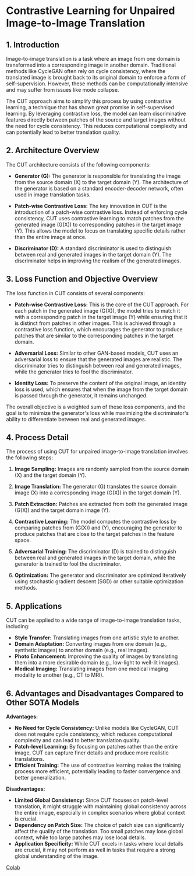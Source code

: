 # Contrastive Learning for Unpaired Image-to-Image Translation

## 1. Introduction

Image-to-image translation is a task where an image from one domain is transformed into a corresponding image in another domain. Traditional methods like CycleGAN often rely on cycle consistency, where the translated image is brought back to its original domain to enforce a form of self-supervision. However, these methods can be computationally intensive and may suffer from issues like mode collapse.

The CUT approach aims to simplify this process by using contrastive learning, a technique that has shown great promise in self-supervised learning. By leveraging contrastive loss, the model can learn discriminative features directly between patches of the source and target images without the need for cycle consistency. This reduces computational complexity and can potentially lead to better translation quality.

## 2. Architecture Overview

The CUT architecture consists of the following components:

- **Generator (G):** The generator is responsible for translating the image from the source domain \(X\) to the target domain \(Y\). The architecture of the generator is based on a standard encoder-decoder network, often used in image translation tasks.

- **Patch-wise Contrastive Loss:** The key innovation in CUT is the introduction of a patch-wise contrastive loss. Instead of enforcing cycle consistency, CUT uses contrastive learning to match patches from the generated image \(G(X)\) to corresponding patches in the target image \(Y\). This allows the model to focus on translating specific details rather than the entire image at once.

- **Discriminator (D):** A standard discriminator is used to distinguish between real and generated images in the target domain \(Y\). The discriminator helps in improving the realism of the generated images.

## 3. Loss Function and Objective Overview

The loss function in CUT consists of several components:

- **Patch-wise Contrastive Loss:** This is the core of the CUT approach. For each patch in the generated image \(G(X)\), the model tries to match it with a corresponding patch in the target image \(Y\) while ensuring that it is distinct from patches in other images. This is achieved through a contrastive loss function, which encourages the generator to produce patches that are similar to the corresponding patches in the target domain.

- **Adversarial Loss:** Similar to other GAN-based models, CUT uses an adversarial loss to ensure that the generated images are realistic. The discriminator tries to distinguish between real and generated images, while the generator tries to fool the discriminator.

- **Identity Loss:** To preserve the content of the original image, an identity loss is used, which ensures that when the image from the target domain is passed through the generator, it remains unchanged.

The overall objective is a weighted sum of these loss components, and the goal is to minimize the generator's loss while maximizing the discriminator's ability to differentiate between real and generated images.

## 4. Process Detail

The process of using CUT for unpaired image-to-image translation involves the following steps:

1. **Image Sampling:** Images are randomly sampled from the source domain \(X\) and the target domain \(Y\).

2. **Image Translation:** The generator \(G\) translates the source domain image \(X\) into a corresponding image \(G(X)\) in the target domain \(Y\).

3. **Patch Extraction:** Patches are extracted from both the generated image \(G(X)\) and the target domain image \(Y\).

4. **Contrastive Learning:** The model computes the contrastive loss by comparing patches from \(G(X)\) and \(Y\), encouraging the generator to produce patches that are close to the target patches in the feature space.

5. **Adversarial Training:** The discriminator \(D\) is trained to distinguish between real and generated images in the target domain, while the generator is trained to fool the discriminator.

6. **Optimization:** The generator and discriminator are optimized iteratively using stochastic gradient descent (SGD) or other suitable optimization methods.

## 5. Applications

CUT can be applied to a wide range of image-to-image translation tasks, including:

- **Style Transfer:** Translating images from one artistic style to another.
- **Domain Adaptation:** Converting images from one domain (e.g., synthetic images) to another domain (e.g., real images).
- **Photo Enhancement:** Improving the quality of images by translating them into a more desirable domain (e.g., low-light to well-lit images).
- **Medical Imaging:** Translating images from one medical imaging modality to another (e.g., CT to MRI).

## 6. Advantages and Disadvantages Compared to Other SOTA Models

**Advantages:**
- **No Need for Cycle Consistency:** Unlike models like CycleGAN, CUT does not require cycle consistency, which reduces computational complexity and can lead to better translation quality.
- **Patch-level Learning:** By focusing on patches rather than the entire image, CUT can capture finer details and produce more realistic translations.
- **Efficient Training:** The use of contrastive learning makes the training process more efficient, potentially leading to faster convergence and better generalization.

**Disadvantages:**
- **Limited Global Consistency:** Since CUT focuses on patch-level translation, it might struggle with maintaining global consistency across the entire image, especially in complex scenarios where global context is crucial.
- **Dependency on Patch Size:** The choice of patch size can significantly affect the quality of the translation. Too small patches may lose global context, while too large patches may lose local details.
- **Application Specificity:** While CUT excels in tasks where local details are crucial, it may not perform as well in tasks that require a strong global understanding of the image.

[Colab](https://colab.research.google.com/github/dvschultz/Make-ML-Art-with-Google-Colab/blob/master/CUT_train_Drive.ipynb)
